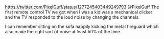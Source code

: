 https://twitter.com/PixelGuff/status/1277245403449249793 @PixelGuff The first remote control TV we got  when I was a kid was a mechanical clicker and the TV responded to the loud noise by changing the channels.

I can remember sitting on the sofa happily kicking the metal fireguard which also made the right sort of noise at least 50% of the time.